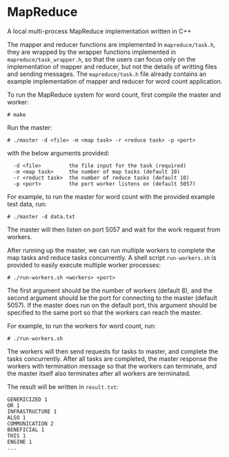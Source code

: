 # MapReduce
A local multi-process MapReduce implementation written in C++

The mapper and reducer functions are implemented in `mapreduce/task.h`, they are wrapped by the wrapper functions implemented in `mapreduce/task_wrapper.h`, so that the users can focus only on the implementation of mapper and reducer, but not the details of writting files and sending messages. The `mapreduce/task.h` file already contains an example implementation of mapper and reducer for word count application.

To run the MapReduce system for word count, first compile the master and worker:
```
# make
```

Run the master:
```
# ./master -d <file> -m <map task> -r <reduce task> -p <port>
```

with the below arguments provided:
```
  -d <file>         the file input for the task (required)
  -m <map task>     the number of map tasks (default 10)
  -r <reduct task>  the number of reduce tasks (default 10)
  -p <port>         the port worker listens on (default 5057)
```

For example, to run the master for word count with the provided example test data, run:
```
# ./master -d data.txt
```

The master will then listen on port 5057 and wait for the work request from workers.

After running up the master, we can run multiple workers to complete the map tasks and reduce tasks concurrently. A shell script `run-workers.sh` is provided to easily execute multiple worker processes:
```
# ./run-workers.sh <workers> <port>
```

The first argument should be the number of workers (default 8), and the second argument should be the port for connecting to the master (default 5057). If the master does run on the default port, this argument should be specified to the same port so that the workers can reach the master.

For example, to run the workers for word count, run:
```
# ./run-workers.sh
```

The workers will then send requests for tasks to master, and complete the tasks concurrently. After all tasks are completed, the master response the workers with termination message so that the workers can terminate, and the master itself also terminates after all workers are terminated.

The result will be written in `result.txt`:
```
GENERICIZED 1
OR 1
INFRASTRUCTURE 1
ALSO 1
COMMUNICATION 2
BENEFICIAL 1
THIS 1
ENGINE 1
...
```
